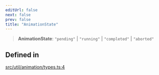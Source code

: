 ```yaml
---
editUrl: false
next: false
prev: false
title: "AnimationState"
---
```


> **AnimationState**: `"pending"` \| `"running"` \| `"completed"` \| `"aborted"`

## Defined in

[src/util/animation/types.ts:4](https://github.com/fabricjs/fabric.js/blob/v6.0.0-rc4/src/util/animation/types.ts#L4)
